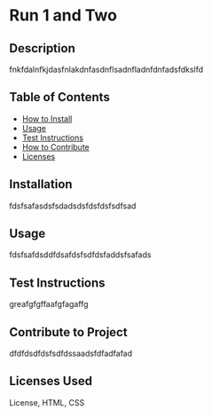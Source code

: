 
# Run 1 and Two

## Description 
fnkfdalnfkjdasfnlakdnfasdnflsadnfladnfdnfadsfdkslfd

## Table of Contents
- [How to Install](#installation)
- [Usage](#usage)
- [Test Instructions](#test-instructions)
- [How to Contribute](#contribute-to-project)
- [Licenses](#licenses-used)


## Installation
fdsfsafasdsfsdadsdsfdsfdsfsdfsad

## Usage
fdsfsafdsddfdsafdsfsdfdsfaddsfsafads

## Test Instructions
greafgfgffaafgfagaffg

## Contribute to Project
dfdfdsdfdsfsdfdssaadsfdfadfafad

## Licenses Used
License, HTML, CSS
    
